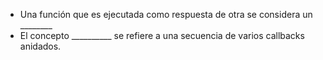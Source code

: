 - Una función que es ejecutada como respuesta de otra se considera un ________
- El concepto __________ se refiere a una secuencia de varios callbacks anidados.